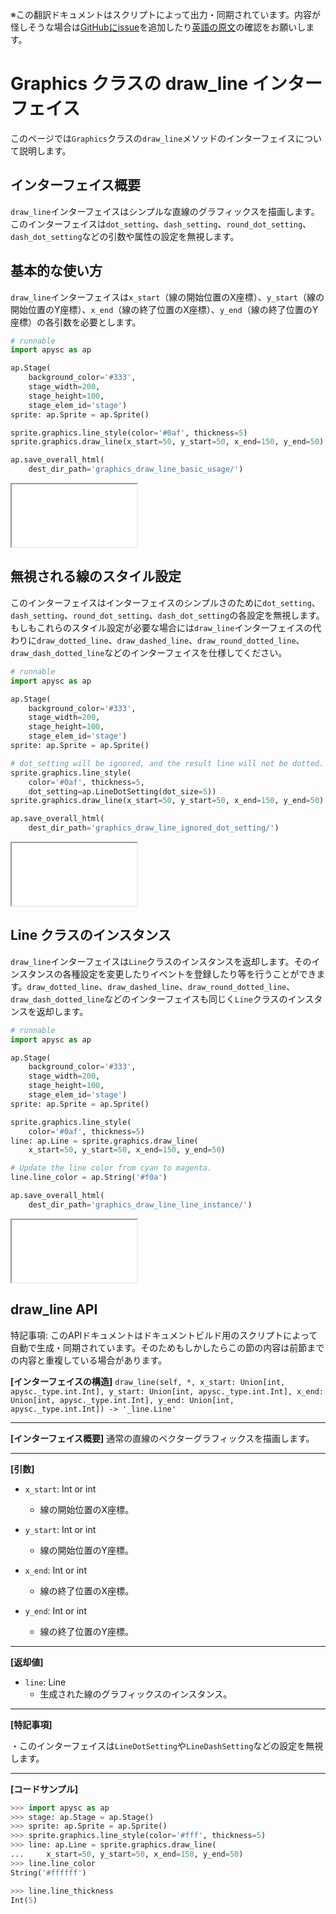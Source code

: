 <span class="inconspicuous-txt">※この翻訳ドキュメントはスクリプトによって出力・同期されています。内容が怪しそうな場合は<a href="https://github.com/simon-ritchie/apysc/issues" target="_blank">GitHubにissue</a>を追加したり[英語の原文](https://simon-ritchie.github.io/apysc/en/graphics_draw_line.html)の確認をお願いします。</span>

# Graphics クラスの draw_line インターフェイス

このページでは`Graphics`クラスの`draw_line`メソッドのインターフェイスについて説明します。

## インターフェイス概要

`draw_line`インターフェイスはシンプルな直線のグラフィックスを描画します。このインターフェイスは`dot_setting`、`dash_setting`、`round_dot_setting`、`dash_dot_setting`などの引数や属性の設定を無視します。

## 基本的な使い方

`draw_line`インターフェイスは`x_start`（線の開始位置のX座標）、`y_start`（線の開始位置のY座標）、`x_end`（線の終了位置のX座標）、`y_end`（線の終了位置のY座標）の各引数を必要とします。

```py
# runnable
import apysc as ap

ap.Stage(
    background_color='#333',
    stage_width=200,
    stage_height=100,
    stage_elem_id='stage')
sprite: ap.Sprite = ap.Sprite()

sprite.graphics.line_style(color='#0af', thickness=5)
sprite.graphics.draw_line(x_start=50, y_start=50, x_end=150, y_end=50)

ap.save_overall_html(
    dest_dir_path='graphics_draw_line_basic_usage/')
```

<iframe src="static/graphics_draw_line_basic_usage/index.html" width="200" height=100></iframe>

## 無視される線のスタイル設定

このインターフェイスはインターフェイスのシンプルさのために`dot_setting`、`dash_setting`、`round_dot_setting`、`dash_dot_setting`の各設定を無視します。もしもこれらのスタイル設定が必要な場合には`draw_line`インターフェイスの代わりに`draw_dotted_line`、`draw_dashed_line`、`draw_round_dotted_line`、`draw_dash_dotted_line`などのインターフェイスを仕様してください。

```py
# runnable
import apysc as ap

ap.Stage(
    background_color='#333',
    stage_width=200,
    stage_height=100,
    stage_elem_id='stage')
sprite: ap.Sprite = ap.Sprite()

# dot_setting will be ignored, and the result line will not be dotted.
sprite.graphics.line_style(
    color='#0af', thickness=5,
    dot_setting=ap.LineDotSetting(dot_size=5))
sprite.graphics.draw_line(x_start=50, y_start=50, x_end=150, y_end=50)

ap.save_overall_html(
    dest_dir_path='graphics_draw_line_ignored_dot_setting/')
```

<iframe src="static/graphics_draw_line_ignored_dot_setting/index.html" width="200" height=100></iframe>

## Line クラスのインスタンス

`draw_line`インターフェイスは`Line`クラスのインスタンスを返却します。そのインスタンスの各種設定を変更したりイベントを登録したり等を行うことができます。`draw_dotted_line`、`draw_dashed_line`、`draw_round_dotted_line`、`draw_dash_dotted_line`などのインターフェイスも同じく`Line`クラスのインスタンスを返却します。

```py
# runnable
import apysc as ap

ap.Stage(
    background_color='#333',
    stage_width=200,
    stage_height=100,
    stage_elem_id='stage')
sprite: ap.Sprite = ap.Sprite()

sprite.graphics.line_style(
    color='#0af', thickness=5)
line: ap.Line = sprite.graphics.draw_line(
    x_start=50, y_start=50, x_end=150, y_end=50)

# Update the line color from cyan to magenta.
line.line_color = ap.String('#f0a')

ap.save_overall_html(
    dest_dir_path='graphics_draw_line_line_instance/')
```

<iframe src="static/graphics_draw_line_line_instance/index.html" width="200" height=100></iframe>

## draw_line API

<span class="inconspicuous-txt">特記事項: このAPIドキュメントはドキュメントビルド用のスクリプトによって自動で生成・同期されています。そのためもしかしたらこの節の内容は前節までの内容と重複している場合があります。</span>

**[インターフェイスの構造]** `draw_line(self, *, x_start: Union[int, apysc._type.int.Int], y_start: Union[int, apysc._type.int.Int], x_end: Union[int, apysc._type.int.Int], y_end: Union[int, apysc._type.int.Int]) -> '_line.Line'`<hr>

**[インターフェイス概要]** 通常の直線のベクターグラフィックスを描画します。<hr>

**[引数]**

- `x_start`: Int or int
  - 線の開始位置のX座標。

- `y_start`: Int or int
  - 線の開始位置のY座標。

- `x_end`: Int or int
  - 線の終了位置のX座標。

- `y_end`: Int or int
  - 線の終了位置のY座標。

<hr>

**[返却値]**

- `line`: Line
  - 生成された線のグラフィックスのインスタンス。

<hr>

**[特記事項]**

 ・このインターフェイスは`LineDotSetting`や`LineDashSetting`などの設定を無視します。<hr>

**[コードサンプル]**

```py
>>> import apysc as ap
>>> stage: ap.Stage = ap.Stage()
>>> sprite: ap.Sprite = ap.Sprite()
>>> sprite.graphics.line_style(color='#fff', thickness=5)
>>> line: ap.Line = sprite.graphics.draw_line(
...     x_start=50, y_start=50, x_end=150, y_end=50)
>>> line.line_color
String('#ffffff')

>>> line.line_thickness
Int(5)
```